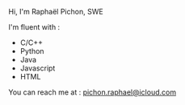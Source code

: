 Hi, I'm Raphaël Pichon, SWE 

I'm fluent with :
  - C/C++
  - Python
  - Java
  - Javascript
  - HTML

You can reach me at : pichon.raphael@icloud.com
